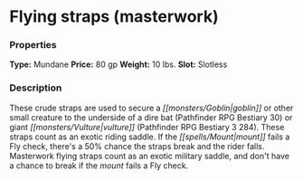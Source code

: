 ﻿---
Title: "Flying straps (masterwork)"
Type: "Mundane"
Price: "80 gp"
Weight: "10 lbs."
Slot: "Slotless"
Description: |
  "These crude straps are used to secure a goblin or other small creature to the underside of a dire bat (_Pathfinder RPG Bestiary_ 30) or giant vulture (_Pathfinder RPG Bestiary 3_ 284). These straps count as an exotic riding saddle. If the mount fails a Fly check, there's a 50% chance the straps break and the rider falls. Masterwork flying straps count as an exotic military saddle, and don't have a chance to break if the mount fails a Fly check."
Sources: "['Monster Codex']"
---

# Flying straps (masterwork)

### Properties

**Type:** Mundane **Price:** 80 gp **Weight:** 10 lbs. **Slot:** Slotless

### Description

These crude straps are used to secure a _[[monsters/Goblin|goblin]]_ or other small creature to the underside of a dire bat (Pathfinder RPG Bestiary 30) or giant _[[monsters/Vulture|vulture]]_ (Pathfinder RPG Bestiary 3 284). These straps count as an exotic riding saddle. If the _[[spells/Mount|mount]]_ fails a Fly check, there's a 50% chance the straps break and the rider falls. Masterwork flying straps count as an exotic military saddle, and don't have a chance to break if the _mount_ fails a Fly check.

